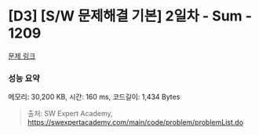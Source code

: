 # [D3] [S/W 문제해결 기본] 2일차 - Sum - 1209 

[문제 링크](https://swexpertacademy.com/main/code/problem/problemDetail.do?contestProbId=AV13_BWKACUCFAYh) 

### 성능 요약

메모리: 30,200 KB, 시간: 160 ms, 코드길이: 1,434 Bytes



> 출처: SW Expert Academy, https://swexpertacademy.com/main/code/problem/problemList.do